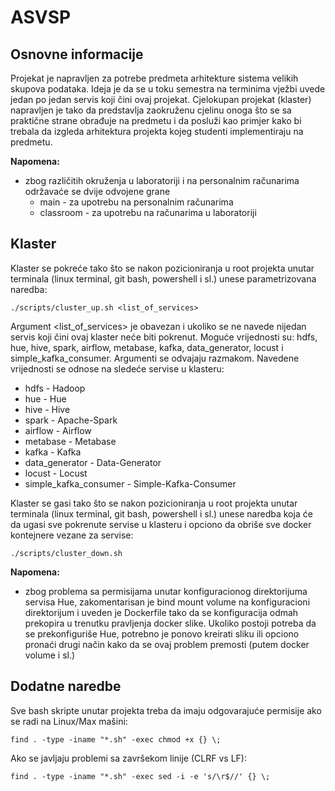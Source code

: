 # ASVSP

## Osnovne informacije

Projekat je napravljen za potrebe predmeta arhitekture sistema velikih skupova podataka. Ideja je da se u toku semestra na terminima vježbi uvede jedan po jedan servis koji čini ovaj projekat. Cjelokupan projekat (klaster) napravljen je tako da predstavlja zaokruženu cjelinu onoga što se sa praktične strane obrađuje na predmetu i da posluži kao primjer kako bi trebala da izgleda arhitektura projekta kojeg studenti implementiraju na predmetu.

**Napomena:**
* zbog različitih okruženja u laboratoriji i na personalnim računarima održavaće se dvije odvojene grane
    * main - za upotrebu na personalnim računarima
    * classroom - za upotrebu na računarima u laboratoriji

## Klaster

Klaster se pokreće tako što se nakon pozicioniranja u root projekta unutar terminala (linux terminal, git bash, powershell i sl.) unese parametrizovana naredba:

```./scripts/cluster_up.sh <list_of_services>```

Argument <list_of_services> je obavezan i ukoliko se ne navede nijedan servis koji čini ovaj klaster neće biti pokrenut. Moguće vrijednosti su: hdfs, hue, hive, spark, airflow, metabase, kafka, data_generator, locust i simple_kafka_consumer. Argumenti se odvajaju razmakom. Navedene vrijednosti se odnose na sledeće servise u klasteru:
* hdfs - Hadoop
* hue - Hue
* hive - Hive
* spark - Apache-Spark
* airflow - Airflow
* metabase - Metabase
* kafka - Kafka
* data_generator - Data-Generator
* locust - Locust
* simple_kafka_consumer - Simple-Kafka-Consumer

Klaster se gasi tako što se nakon pozicioniranja u root projekta unutar terminala (linux terminal, git bash, powershell i sl.) unese naredba koja će da ugasi sve pokrenute servise u klasteru i opciono da obriše sve docker kontejnere vezane za servise:

```./scripts/cluster_down.sh```

**Napomena:**
* zbog problema sa permisijama unutar konfiguracionog direktorijuma servisa Hue, zakomentarisan je bind mount volume na konfiguracioni direktorijum i uveden je Dockerfile tako da se konfiguracija odmah prekopira u trenutku pravljenja docker slike. Ukoliko postoji potreba da se prekonfiguriše Hue, potrebno je ponovo kreirati sliku ili opciono pronaći drugi način kako da se ovaj problem premosti (putem docker volume i sl.)

## Dodatne naredbe

Sve bash skripte unutar projekta treba da imaju odgovarajuće permisije ako se radi na Linux/Max mašini:

```find . -type -iname "*.sh" -exec chmod +x {} \;```

Ako se javljaju problemi sa završekom linije (CLRF vs LF):

```find . -type -iname "*.sh" -exec sed -i -e 's/\r$//' {} \;```
